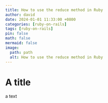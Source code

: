 ```yaml
---
title: How to use the reduce method in Ruby
author: david
date: 2024-01-01 11:33:00 +0800
categories: [ruby-on-rails]
tags: [ruby-on-rails]
pin: false
math: false
mermaid: false
image:
  path: path
  alt: How to use the reduce method in Ruby
---
```


# A title

a text